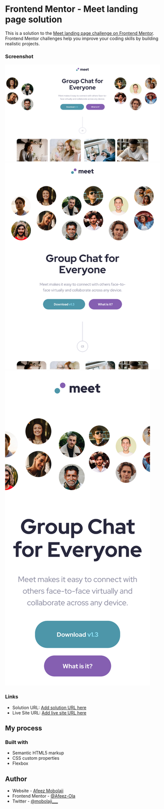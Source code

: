 # Frontend Mentor - Meet landing page solution

This is a solution to the [Meet landing page challenge on Frontend Mentor](https://www.frontendmentor.io/challenges/meet-landing-page-rbTDS6OUR). Frontend Mentor challenges help you improve your coding skills by building realistic projects. 

### Screenshot

![](/screenshots/desktop_screenshot.png)
![](/screenshots/tablet_screenshot.png)
![](/screenshots/mobile_screenshot.png)


### Links

- Solution URL: [Add solution URL here](https://github.com/Afeez-Ola/equalizer-landing-page)
- Live Site URL: [Add live site URL here](https://equalizer-landing-page-five-woad.vercel.app/)

## My process

### Built with

- Semantic HTML5 markup
- CSS custom properties
- Flexbox

## Author

- Website - [Afeez Mobolaji](https://hashnode.com/@Mobolaji)
- Frontend Mentor - [@Afeez-Ola](https://www.frontendmentor.io/profile/Afeez-Ola)
- Twitter - [@mobolaji___]([mobolaji](https://x.com/mobolaji___))